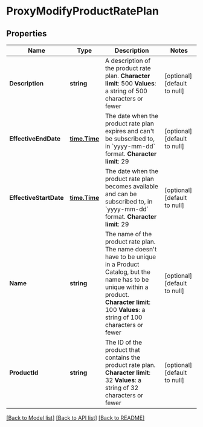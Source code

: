 # ProxyModifyProductRatePlan

## Properties
Name | Type | Description | Notes
------------ | ------------- | ------------- | -------------
**Description** | **string** | A description of the product rate plan. **Character limit**: 500 **Values**: a string of 500 characters or fewer  | [optional] [default to null]
**EffectiveEndDate** | [**time.Time**](time.Time.md) |  The date when the product rate plan expires and can&#39;t be subscribed to, in &#x60;yyyy-mm-dd&#x60; format. **Character limit**: 29  | [optional] [default to null]
**EffectiveStartDate** | [**time.Time**](time.Time.md) |  The date when the product rate plan becomes available and can be subscribed to, in &#x60;yyyy-mm-dd&#x60; format. **Character limit**: 29  | [optional] [default to null]
**Name** | **string** | The name of the product rate plan. The name doesn&#39;t have to be unique in a Product Catalog, but the name has to be unique within a product. **Character limit**: 100 **Values**: a string of 100 characters or fewer  | [optional] [default to null]
**ProductId** | **string** | The ID of the product that contains the product rate plan. **Character limit**: 32 **Values**: a string of 32 characters or fewer  | [optional] [default to null]

[[Back to Model list]](../README.md#documentation-for-models) [[Back to API list]](../README.md#documentation-for-api-endpoints) [[Back to README]](../README.md)


